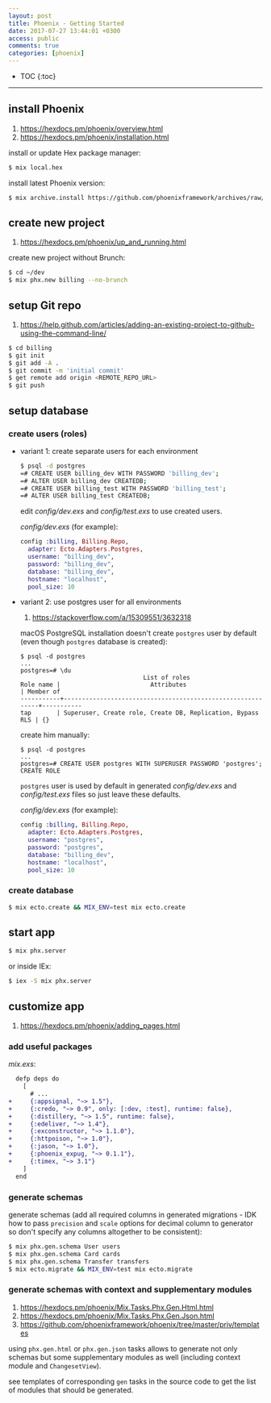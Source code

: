 ```yaml
---
layout: post
title: Phoenix - Getting Started
date: 2017-07-27 13:44:01 +0300
access: public
comments: true
categories: [phoenix]
---
```


<!-- more -->

* TOC
{:toc}
<hr>

install Phoenix
---------------

1. <https://hexdocs.pm/phoenix/overview.html>
2. <https://hexdocs.pm/phoenix/installation.html>

install or update Hex package manager:

```sh
$ mix local.hex
```

install latest Phoenix version:

```sh
$ mix archive.install https://github.com/phoenixframework/archives/raw/master/phx_new.ez
```

create new project
------------------

1. <https://hexdocs.pm/phoenix/up_and_running.html>

create new project without Brunch:

```sh
$ cd ~/dev
$ mix phx.new billing --no-brunch
```

setup Git repo
---------------

1. <https://help.github.com/articles/adding-an-existing-project-to-github-using-the-command-line/>

```sh
$ cd billing
$ git init
$ git add -A .
$ git commit -m 'initial commit'
$ get remote add origin <REMOTE_REPO_URL>
$ git push
```

setup database
---------------

### create users (roles)

- variant 1: create separate users for each environment

  ```sh
  $ psql -d postgres
  =# CREATE USER billing_dev WITH PASSWORD 'billing_dev';
  =# ALTER USER billing_dev CREATEDB;
  =# CREATE USER billing_test WITH PASSWORD 'billing_test';
  =# ALTER USER billing_test CREATEDB;
  ```

  edit _config/dev.exs_ and _config/test.exs_ to use created users.

  _config/dev.exs_ (for example):

  ```elixir
  config :billing, Billing.Repo,
    adapter: Ecto.Adapters.Postgres,
    username: "billing_dev",
    password: "billing_dev",
    database: "billing_dev",
    hostname: "localhost",
    pool_size: 10
  ```

- variant 2: use postgres user for all environments

  1. <https://stackoverflow.com/a/15309551/3632318>

  macOS PostgreSQL installation doesn't create `postgres` user by default
  (even though `postgres` database is created):

  ```
  $ psql -d postgres
  ...
  postgres=# \du
                                    List of roles
  Role name |                         Attributes                         | Member of
  -----------+------------------------------------------------------------+-----------
  tap       | Superuser, Create role, Create DB, Replication, Bypass RLS | {}
  ```

  create him manually:

  ```
  $ psql -d postgres
  ...
  postgres=# CREATE USER postgres WITH SUPERUSER PASSWORD 'postgres';
  CREATE ROLE
  ```

  `postgres` user is used by default in generated _config/dev.exs_ and
  _config/test.exs_ files so just leave these defaults.

  _config/dev.exs_ (for example):

  ```elixir
  config :billing, Billing.Repo,
    adapter: Ecto.Adapters.Postgres,
    username: "postgres",
    password: "postgres",
    database: "billing_dev",
    hostname: "localhost",
    pool_size: 10
  ```

### create database

```sh
$ mix ecto.create && MIX_ENV=test mix ecto.create
```

start app
---------

```sh
$ mix phx.server
```

or inside IEx:

```sh
$ iex -S mix phx.server
```

customize app
-------------

1. <https://hexdocs.pm/phoenix/adding_pages.html>

### add useful packages

_mix.exs_:

```diff
  defp deps do
    [
      # ...
+     {:appsignal, "~> 1.5"},
+     {:credo, "~> 0.9", only: [:dev, :test], runtime: false},
+     {:distillery, "~> 1.5", runtime: false},
+     {:edeliver, "~> 1.4"},
+     {:exconstructor, "~> 1.1.0"},
+     {:httpoison, "~> 1.0"},
+     {:jason, "~> 1.0"},
+     {:phoenix_expug, "~> 0.1.1"},
+     {:timex, "~> 3.1"}
    ]
  end
```

### generate schemas

generate schemas (add all required columns in generated migrations -
IDK how to pass `precision` and `scale` options for decimal column to
generator so don't specify any columns altogether to be consistent):

```sh
$ mix phx.gen.schema User users
$ mix phx.gen.schema Card cards
$ mix phx.gen.schema Transfer transfers
$ mix ecto.migrate && MIX_ENV=test mix ecto.migrate
```

### generate schemas with context and supplementary modules

1. <https://hexdocs.pm/phoenix/Mix.Tasks.Phx.Gen.Html.html>
2. <https://hexdocs.pm/phoenix/Mix.Tasks.Phx.Gen.Json.html>
3. <https://github.com/phoenixframework/phoenix/tree/master/priv/templates>

using `phx.gen.html` or `phx.gen.json` tasks allows to generate not only
schemas but some supplementary modules as well (including context module
and `ChangesetView`).

see templates of corresponding `gen` tasks in the source code to get the
list of modules that should be generated.
